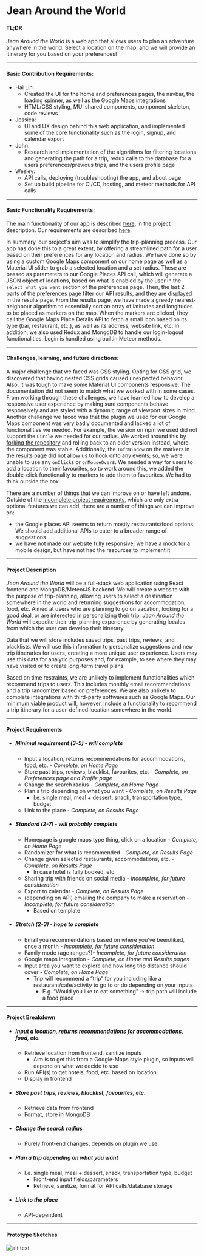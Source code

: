 Jean Around the World
===

#### TL;DR
*Jean Around the World* is a web app that allows users to plan an adventure anywhere in the world. Select a location on the map, and we will provide an itinerary for you based on your preferences!

***

#### Basic Contribution Requirements:
* Hai Lin:
    * Created the UI for the home and preferences pages, the navbar, the loading spinner, as well as the Google Maps integrations
    * HTML/CSS styling, MUI shared components, component skeleton, code reviews
* Jessica:
    * UI and UX design behind this web application, and implemented some of the core functionality such as the login, signup, and            calendar export
* John:
    * Research and implementation of the algorithms for filtering locations and generating the path for a trip, redux calls to the           database for a users preferences/previous trips, and the users profile page
* Wesley:
    * API calls, deploying (troubleshooting) the app, and about page
    * Set up build pipeline for CI/CD, hosting, and meteor methods for API calls
   
***

#### Basic Functionality Requirements:
The main functionality of our app is described [here](#project-description), in the project description. Our requirements are described [here](#project-requirements).

In summary, our project's aim was to simplify the trip-planning process. Our app has done this to a great extent, by offering a streamlined path for a user based on their preferences for any location and radius. We have done so by using a custom Google Maps component on our home page as well as a Material UI slider to grab a selected location and a set radius. These are passed as parameters to our Google Places API call, which will generate a JSON object of locations, based on what is enabled by the user in the `select what you want` section of the preferences page. Then, the last 2 parts of the preferences page filter our API results, and they are displayed in the results page. From the results page, we have made a greedy nearest-neighbour algorithm to essentially sort an array of latitudes and longitudes to be placed as markers on the map. When the markers are clicked, they call the Google Maps Place Details API to fetch a small icon based on its type (bar, restaurant, etc.), as well as its address, website link, etc. In addition, we also used Redux and MongoDB to handle our login-logout functionalities. Login is handled using builtin Meteor methods.

***

#### Challenges, learning, and future directions:
A major challenge that we faced was CSS styling. Opting for CSS grid, we discovered that having nested CSS grids caused unexpected behavior. Also, it was tough to make some Material UI components responsive. The documentation did not seem to match what we worked with in some cases. From working through these challenges, we have learned how to develop a responsive user experience by making sure components behave responsively and are styled with a dynamic range of viewport sizes in mind. Another challenge we faced was that the plugin we used for our Google Maps component was very badly documented and lacked a lot of functionalities we needed. For example, the version on npm we used did not support the `Circle` we needed for our radius. We worked around this by [forking the repository](https://github.com/denim-squad/google-maps-react) and rolling back to an older version instead, where the component was stable. Additionally, the `InfoWindow` on the markers in the results page did not allow us to hook onto any events; so, we were unable to use any `onClick`s or `onMouseOver`s. We needed a way for users to add a location to their favourites, so to work around this, we added the double-click functionality to markers to add them to favourites. We had to think outside the box.

There are a number of things that we can improve on or have left undone. Outside of the [incomplete project requirements](#project-requirements), which are only extra optional features we can add, there are a number of things we can improve on:
* the Google places API seems to return mostly restaurants/food options. We should add additional APIs to cater to a broader range of suggestions
* we have not made our website fully responsive; we have a mock for a mobile design, but have not had the resources to implement it

***

#### Project Description
*Jean Around the World* will be a full-stack web application using React frontend and MongoDB/MeteorJS backend. We will create a website with the purpose of trip-planning, allowing users to select a destination somewhere in the world and returning suggestions for accommodation, food, etc. Aimed at users who are planning to go on vacation, looking for a good deal, or are interested in personalizing their trip, *Jean Around the World* will expedite their trip-planning experience by generating locales from which the user can develop their itinerary.

Data that we will store includes saved trips, past trips, reviews, and blacklists. We will use this information to personalize suggestions and new trip itineraries for users, creating a more unique user experience. Users may use this data for analytic purposes and, for example, to see where they may have visited or to create long-term travel plans.

Based on time restraints, we are unlikely to implement functionalities which recommend trips to users. This includes monthly email recommendations and a trip randomizer based on preferences. We are also unlikely to complete integrations with third-party softwares such as Google Maps. Our minimum viable product will, however, include a functionality to recommend a trip itinerary for a user-defined location somewhere in the world. 

***

#### Project Requirements
* ##### Minimal requirement (3-5) - will complete
    * Input a location, returns recommendations for accommodations, food, etc. - *Complete, on Home Page*
    * Store past trips, reviews, blacklist, favourites, etc. - *Complete, on Preferences page and Profile page*
    * Change the search radius - *Complete, on Home Page*
    * Plan a trip depending on what you want  - *Complete, on Results Page*
        * I.e. single meal, meal + dessert, snack, transportation type, budget
    * Link to the place - *Complete, on Results Page*
* ##### Standard (2-7) - will probably complete
    * Homepage is google maps type thing, click on a location - *Complete, on Home Page*
    * Randomizer for what is recommended - *Complete, on Results Page*
    * Change given selected restaurants, accommodations, etc. - *Complete, on Results Page*
        * In case hotel is fully booked, etc.
    * Sharing trip with friends on social media - *Incomplete, for future consideration*
    * Export to calendar - *Complete, on Results Page*
    * (depending on API) emailing the company to make a reservation - *Incomplete, for future consideration*
        * Based on template
* ##### Stretch (2-3) - hope to complete
    * Email you recommendations based on where you’ve been/liked, once a month - *Incomplete, for future consideration*
    * Family mode (age ranges?)- *Incomplete, for future consideration*
    * Google maps integration - *Complete, on Home and Results pages*
    * Input area you want to explore and how long trip distance should cover - *Complete, on Home Page*
        * Trip will recommend a “trip” for you including like a restaurant/cafe/activity to go to or do depending on your inputs
            * E.g. “Would you like to eat something” → trip path will include a food place

***

#### Project Breakdown
* ##### Input a location, returns recommendations for accommodations, food, etc.
    * Retrieve location from frontend, sanitize inputs
        * Aim is to get this from a Google-Maps style plugin, so inputs will depend on what we decide to use
    * Run API(s) to get hotels, food, etc. based on location
    * Display in frontend
* ##### Store past trips, reviews, blacklist, favourites, etc.
    * Retrieve data from frontend
    * Format, store in MongoDB
* ##### Change the search radius
    * Purely front-end changes, depends on plugin we use
* ##### Plan a trip depending on what you want
    * I.e. single meal, meal + dessert, snack, transportation type, budget
        * Front-end input fields/parameters
        * Retrieve, sanitize, format for API calls/database storage
* ##### Link to the place
    * API-dependent

***

#### Prototype Sketches


![alt text](https://github.com/denim-squad/jean-around-the-world/blob/master/images/PrototypeSketches.JPG?raw=true)
